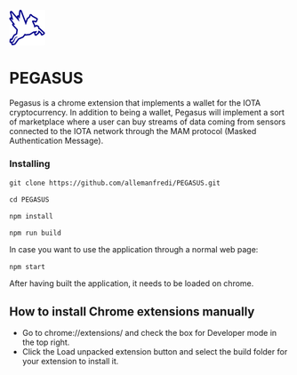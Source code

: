 ![Alt text](public/material/logo/pegasus-64.png?raw=true "Title")
# PEGASUS
 Pegasus is a chrome extension that implements a wallet for the IOTA cryptocurrency. In addition to being a wallet, Pegasus will implement a sort of marketplace where a user can buy streams of data coming from sensors connected to the IOTA network through the MAM protocol (Masked Authentication Message).

### Installing

```
git clone https://github.com/allemanfredi/PEGASUS.git
```

```
cd PEGASUS
```

```
npm install
```

```
npm run build
```

In case you want to use the application through a normal web page:

```
npm start
```


After having built the application, it needs to be loaded on chrome.

## How to install Chrome extensions manually

* Go to chrome://extensions/ and check the box for Developer mode in the top right.
* Click the Load unpacked extension button and select the build folder for your extension to install it.




